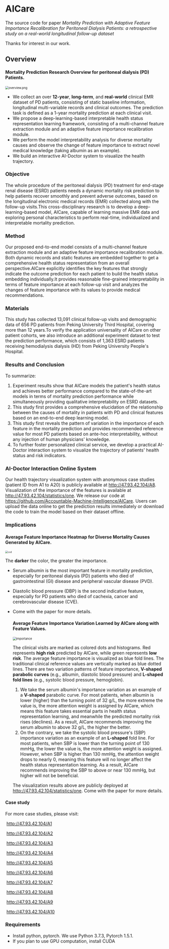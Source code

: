 # AICare
The source code for paper *Mortality Prediction with Adaptive Feature Importance Recalibration for Peritoneal Dialysis Patients: a retrospective study on a real-world longitudinal follow-up dataset*

Thanks for interest in our work.

## Overview

#### Mortality Prediction Research Overview for peritoneal dialysis (PD) Patients.

<img src="figs/overview.png" alt="overview.png" style="zoom:67%;" />





- We collect an over **12-year**, **long-term**, and **real-world** clinical EMR dataset of PD patients, consisting of static baseline information, longitudinal multi-variable records and clinical outcomes. The prediction task is defined as a 1-year mortality prediction at each clinical visit.  
- We propose a deep-learning-based interpretable health status representation learning framework, consisting of a multi-channel feature extraction module and an adaptive feature importance recalibration module. 
- We perform the model interpretability analysis for diverse mortality causes and observe the change of feature importance to extract novel medical knowledge (taking albumin as an example). 
- We build an interactive AI-Doctor system to visualize the health trajectory.



### Objective

The whole procedure of the peritoneal dialysis (PD) treatment for end-stage renal disease (ESRD) patients needs a dynamic mortality risk prediction to help patients recover smoothly and prevent adverse outcomes, based on the longitudinal electronic medical records (EMR) collected along with the follow-up visits.This cross-disciplinary research is to develop a deep-learning-based model, AICare, capable of learning massive EMR data and exploring personal characteristics to perform real-time, individualized and interpretable mortality prediction.

### Method

Our proposed end-to-end model consists of a multi-channel feature extraction module and an adaptive feature importance recalibration module. Both dynamic records and static features are embedded together to get a comprehensive health status representation from an overall perspective.AICare explicitly identifies the key features that strongly indicate the outcome prediction for each patient to build the health status embedding individually.It provides reasonable fine-grained interpretability in terms of feature importance at each follow-up visit and analyzes the changes of feature importance with its values to provide medical recommendations.

### Materials

This study has collected 13,091 clinical follow-up visits and demographic data of 656 PD patients from Peking University Third Hospital, covering more than 12 years.To verify the application universality of AICare on other patient cohorts, we also introduce an additional experiment dataset to test the prediction performance, which consists of 1,363 ESRD patients receiving hemodialysis dialysis (HD) from Peking University People's Hospital.

### Results and Conclusion

To summarize:

1) Experiment results show that AICare models the patient's health status and achieves better performance compared to the state-of-the-art models in terms of mortality prediction performance while simultaneously providing qualitative interpretability on ESRD datasets.
2) This study first provides a comprehensive elucidation of the relationship between the causes of mortality in patients with PD and clinical features based on an end-to-end deep learning model. 
3) This study first reveals the pattern of variation in the importance of each feature in the mortality prediction and provides recommended reference value for most PD patients based on ante-hoc interpretability, without any injection of human physicians' knowledge. 
4) To further foster personalized clinical service, we develop a practical AI-Doctor interaction system to visualize the trajectory of patients' health status and risk indicators.

### AI-Doctor Interaction Online System 

Our health trajectory visualization system with anonymous case studies (patient ID from A1 to A20) is publicly available at http://47.93.42.104/A8. 
Visualization of the importance of the features is available at http://47.93.42.104/statistics/one. 
We release our code at https://github.com/Accountable-Machine-Intelligence/AICare.
Users can upload the data online to get the prediction results immediately or download the code to train the model based on their dataset offline.

### Implications

#### Average Feature Importance Heatmap for Diverse Mortality Causes Generated by AICare.

<img src="figs/cod.png" alt="cod" style="zoom: 50%;" />





 The **darker** the color, the greater the importance. 

- Serum albumin is the most important feature in mortality prediction, especially for peritoneal dialysis (PD) patients who died of gastrointestinal (GI) disease and peripheral vascular disease (PVD). 

- Diastolic blood pressure (DBP) is the second indicative feature, especially for PD patients who died of cachexia, cancer and cerebrovascular disease (CVE).

- Come with the paper for more details.

  #### Average Feature Importance Variation Learned by AICare along with Feature Values.

  <img src="figs/importance.png" alt="importance" style="zoom: 67%;" />

  

  The clinical visits are marked as colored dots and histograms. Red represents **high risk** predicted by AICare, while green represents **low risk**.  The average feature importance is visualized as blue fold lines. 
  The traditional clinical reference values are vertically marked as blue dotted lines. 
  There are two variation patterns of feature importance, **V-shaped parabolic curves** (e.g., albumin, diastolic blood pressure) and **L-shaped fold lines** (e.g., systolic blood pressure, hemoglobin). 

  1) We take the serum albumin's importance variation as an example of a **V-shaped** parabolic curve. For most patients, when albumin is lower (higher) than the turning point of 32 g/L, the more extreme the value is, the more attention weight is assigned by AICare, which means this feature takes essential parts in health status representation learning, and meanwhile the predicted mortality risk rises (declines). As a result, AICare recommends improving the serum albumin to above 32 g/L, the higher the better.
  2) On the contrary, we take the systolic blood pressure's (SBP) importance variation as an example of an **L-shaped** fold line. For most patients, when SBP is lower than the turning point of 130 mmHg, the lower the value is, the more attention weight is assigned. However, when SBP is higher than 130 mmHg, the attention weight drops to nearly 0,  meaning this feature will no longer affect the health status representation learning. As a result, AICare recommends improving the SBP to above or near 130 mmHg, but higher will not be beneficial.

  The visualization results above are publicly deployed at http://47.93.42.104/statistics/one. Come with the paper for more details.

#### Case study

For more case studies, please visit:

​	http://47.93.42.104/A1 

​	http://47.93.42.104/A2

​	http://47.93.42.104/A3

​	http://47.93.42.104/A4

​	http://47.93.42.104/A5

​	http://47.93.42.104/A6

​	http://47.93.42.104/A7

​	http://47.93.42.104/A8

​	http://47.93.42.104/A9

​	http://47.93.42.104/A10

### Requirements

* Install python, pytorch. We use Python 3.7.3, Pytorch 1.5.1.
* If you plan to use GPU computation, install CUDA

